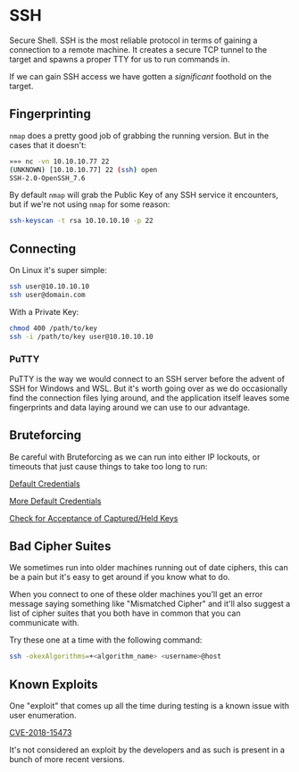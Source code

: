 # SSH

Secure Shell. SSH is the most reliable protocol in terms of gaining a connection to a remote machine. It creates a secure TCP tunnel to the target and spawns a proper TTY for us to run commands in. 

If we can gain SSH access we have gotten a *significant* foothold on the target.

## Fingerprinting

`nmap` does a pretty good job of grabbing the running version. But in the cases that it doesn't:

```bash
»»» nc -vn 10.10.10.77 22
(UNKNOWN) [10.10.10.77] 22 (ssh) open
SSH-2.0-OpenSSH_7.6
```

By default `nmap` will grab the Public Key of any SSH service it encounters, but if we're not using `nmap` for some reason:

```bash
ssh-keyscan -t rsa 10.10.10.10 -p 22
```

## Connecting

On Linux it's super simple:

```bash
ssh user@10.10.10.10
ssh user@domain.com
```

With a Private Key:

```bash
chmod 400 /path/to/key
ssh -i /path/to/key user@10.10.10.10
```

### PuTTY

PuTTY is the way we would connect to an SSH server before the advent of SSH for Windows and WSL. But it's worth going over as we do occasionally find the connection files lying around, and the application itself leaves some fingerprints and data laying around we can use to our advantage.

## Bruteforcing

Be careful with Bruteforcing as we can run into either IP lockouts, or timeouts that just cause things to take too long to run:

[Default Credentials](https://github.com/danielmiessler/SecLists/blob/master/Passwords/Common-Credentials/top-20-common-SSH-passwords.txt)

[More Default Credentials](https://github.com/danielmiessler/SecLists/blob/master/Passwords/Default-Credentials/ssh-betterdefaultpasslist.txt)

[Check for Acceptance of Captured/Held Keys](https://nmap.org/nsedoc/scripts/ssh-publickey-acceptance.html)



## Bad Cipher Suites

We sometimes run into older machines running out of date ciphers, this can be a pain but it's easy to get around if you know what to do.

When you connect to one of these older machines you'll get an error message saying something like "Mismatched Cipher" and it'll also suggest a list of cipher suites that you both have in common that you can communicate with. 

Try these one at a time with the following command:

```bash
ssh -okexAlgorithms=+<algorithm_name> <username>@host
```


## Known Exploits

One "exploit" that comes up all the time during testing is a known issue with user enumeration. 

[CVE-2018-15473](https://www.exploit-db.com/exploits/45233)

It's not considered an exploit by the developers and as such is present in a bunch of more recent versions.


